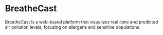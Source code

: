 # BreatheCast
BreatheCast is a web-based platform that visualizes real-time and predicted air pollution levels, focusing on allergens and sensitive populations.
